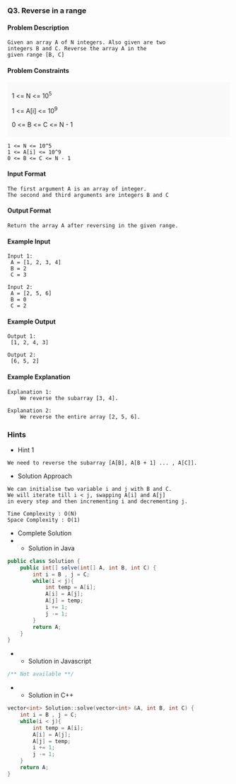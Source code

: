 ### Q3. Reverse in a range
#### Problem Description
```text
Given an array A of N integers. Also given are two 
integers B and C. Reverse the array A in the 
given range [B, C]
```
#### Problem Constraints
<div style="background-color: #f9f9f9; padding: 5px 10px;">
    <p>1 &lt;= N &lt;= 10<sup>5</sup></p>
    <p>1 &lt;= A[i] &lt;= 10<sup>9</sup></p>
    <p>0 &lt;= B &lt;= C &lt;= N - 1</p>
</div>

```text
1 <= N <= 10^5
1 <= A[i] <= 10^9
0 <= B <= C <= N - 1
```
#### Input Format
```text
The first argument A is an array of integer.
The second and third arguments are integers B and C
```
#### Output Format
```text
Return the array A after reversing in the given range.
```
#### Example Input
```text
Input 1:
 A = [1, 2, 3, 4]
 B = 2
 C = 3

Input 2: 
 A = [2, 5, 6]
 B = 0
 C = 2
```
#### Example Output
```text
Output 1:
 [1, 2, 4, 3]

Output 2:
 [6, 5, 2]
```
#### Example Explanation
```text
Explanation 1:
    We reverse the subarray [3, 4].

Explanation 2:
    We reverse the entire array [2, 5, 6].
```
### Hints
* Hint 1
```text
We need to reverse the subarray [A[B], A[B + 1] ... , A[C]].
```
* Solution Approach
```text
We can initialise two variable i and j with B and C.
We will iterate till i < j, swapping A[i] and A[j]
in every step and then incrementing i and decrementing j.

Time Complexity : O(N)
Space Complexity : O(1)
```
* Complete Solution
* * Solution in Java
```java
public class Solution {
    public int[] solve(int[] A, int B, int C) {
        int i = B , j = C;
        while(i < j){
            int temp = A[i];
            A[i] = A[j];
            A[j] = temp;
            i += 1;
            j -= 1;
        }
        return A;
    }
}
```
* * Solution in Javascript
```javascript
/** Not available **/
```
* * Solution in C++
```cpp
vector<int> Solution::solve(vector<int> &A, int B, int C) {
    int i = B , j = C;
	while(i < j){
		int temp = A[i];
		A[i] = A[j];
		A[j] = temp;
		i += 1;
		j -= 1;
	}
	return A;
}
```

